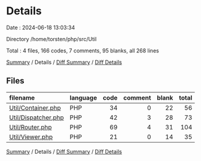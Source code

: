 # Details

Date : 2024-06-18 13:03:34

Directory /home/torsten/php/src/Util

Total : 4 files,  166 codes, 7 comments, 95 blanks, all 268 lines

[Summary](results.md) / Details / [Diff Summary](diff.md) / [Diff Details](diff-details.md)

## Files
| filename | language | code | comment | blank | total |
| :--- | :--- | ---: | ---: | ---: | ---: |
| [Util/Container.php](/Util/Container.php) | PHP | 34 | 0 | 22 | 56 |
| [Util/Dispatcher.php](/Util/Dispatcher.php) | PHP | 42 | 3 | 28 | 73 |
| [Util/Router.php](/Util/Router.php) | PHP | 69 | 4 | 31 | 104 |
| [Util/Viewer.php](/Util/Viewer.php) | PHP | 21 | 0 | 14 | 35 |

[Summary](results.md) / Details / [Diff Summary](diff.md) / [Diff Details](diff-details.md)